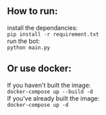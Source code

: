## How to run:

install the dependancies:  
`pip install -r requirement.txt`  
run the bot:  
`python main.py`  
## Or use docker:
If you haven't built the image:  
`docker-compose up --build -d`  
If you've already built the image:  
`docker-compose up -d`  